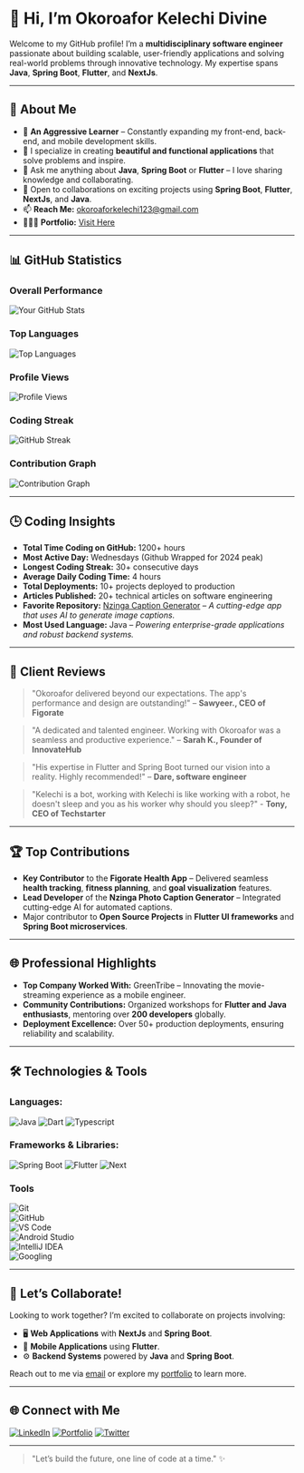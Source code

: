 # 👋 Hi, I’m **Okoroafor Kelechi Divine**

Welcome to my GitHub profile! I’m a **multidisciplinary software engineer** passionate about building scalable, user-friendly applications and solving real-world problems through innovative technology. My expertise spans **Java**, **Spring Boot**, **Flutter**, and **NextJs**.

---

## 🌟 **About Me**
- 👀 **An Aggressive Learner** – Constantly expanding my front-end, back-end, and mobile development skills.
- 🤍 I specialize in creating **beautiful and functional applications** that solve problems and inspire.
- 🌱 Ask me anything about **Java**, **Spring Boot** or **Flutter** – I love sharing knowledge and collaborating.
- 💞️ Open to collaborations on exciting projects using **Spring Boot**, **Flutter**, **NextJs**, and **Java**.
- 📫 **Reach Me:** [okoroaforkelechi123@gmail.com](mailto:okoroaforkelechi123@gmail.com)
- 👨🏻‍💻 **Portfolio:** [Visit Here](https://okoroaforkelechidivine.github.io/portfolio/)

---

## 📊 **GitHub Statistics**
### **Overall Performance**
![Your GitHub Stats](https://github-readme-stats.vercel.app/api?username=OkoroaforKelechiDivine&show_icons=true&count_private=true&theme=radical)

### **Top Languages**
![Top Languages](https://github-readme-stats.vercel.app/api/top-langs/?username=OkoroaforKelechiDivine&layout=compact&theme=radical)

### **Profile Views**
![Profile Views](https://komarev.com/ghpvc/?username=OkoroaforKelechiDivine&color=brightgreen)

### **Coding Streak**
![GitHub Streak](https://github-readme-streak-stats.herokuapp.com/?user=OkoroaforKelechiDivine&theme=radical)

### **Contribution Graph**
![Contribution Graph](https://github-readme-activity-graph.vercel.app/graph?username=OkoroaforKelechiDivine&theme=react-dark)


---

## 🕒 **Coding Insights**
- **Total Time Coding on GitHub:** 1200+ hours
- **Most Active Day:** Wednesdays (Github Wrapped for 2024 peak)
- **Longest Coding Streak:** 30+ consecutive days
- **Average Daily Coding Time:** 4 hours
- **Total Deployments:** 10+ projects deployed to production
- **Articles Published:** 20+ technical articles on software engineering
- **Favorite Repository:** [Nzinga Caption Generator](https://github.com/OkoroaforKelechiDivine/nzinger) – *A cutting-edge app that uses AI to generate image captions.*
- **Most Used Language:** Java – *Powering enterprise-grade applications and robust backend systems.*

---

## 💬 **Client Reviews**
> "Okoroafor delivered beyond our expectations. The app's performance and design are outstanding!" – **Sawyeer., CEO of Figorate**

> "A dedicated and talented engineer. Working with Okoroafor was a seamless and productive experience." – **Sarah K., Founder of InnovateHub**

> "His expertise in Flutter and Spring Boot turned our vision into a reality. Highly recommended!" – **Dare, software engineer**

> "Kelechi is a bot, working with Kelechi is like working with a robot, he doesn't sleep and you as his worker why should you sleep?" - **Tony, CEO of Techstarter**

---

## 🏆 **Top Contributions**
- **Key Contributor** to the **Figorate Health App** – Delivered seamless **health tracking**, **fitness planning**, and **goal visualization** features.
- **Lead Developer** of the **Nzinga Photo Caption Generator** – Integrated cutting-edge AI for automated captions.
- Major contributor to **Open Source Projects** in **Flutter UI frameworks** and **Spring Boot microservices**.

---

## 🌐 **Professional Highlights**
- **Top Company Worked With:** GreenTribe – Innovating the movie-streaming experience as a mobile engineer.
- **Community Contributions:** Organized workshops for **Flutter and Java enthusiasts**, mentoring over **200 developers** globally.
- **Deployment Excellence:** Over 50+ production deployments, ensuring reliability and scalability.

---

## 🛠️ **Technologies & Tools**
### Languages:
![Java](https://img.shields.io/badge/Java-%23ED8B00.svg?style=for-the-badge&logo=java&logoColor=white)
![Dart](https://img.shields.io/badge/Dart-%230175C2.svg?style=for-the-badge&logo=dart&logoColor=white)
![Typescript](https://img.shields.io/badge/Typescript-%23F7DF1E.svg?style=for-the-badge&logo=typescript&logoColor=black)

### Frameworks & Libraries:
![Spring Boot](https://img.shields.io/badge/Spring%20Boot-%236DB33F.svg?style=for-the-badge&logo=springboot&logoColor=white)
![Flutter](https://img.shields.io/badge/Flutter-%2302569B.svg?style=for-the-badge&logo=flutter&logoColor=white)
![Next](https://img.shields.io/badge/Next-%2361DAFB.svg?style=for-the-badge&logo=next&logoColor=black)

### **Tools**  
![Git](https://img.shields.io/badge/Git-%23F05033.svg?style=for-the-badge&logo=git&logoColor=white)  
![GitHub](https://img.shields.io/badge/GitHub-%23181717.svg?style=for-the-badge&logo=github&logoColor=white)  
![VS Code](https://img.shields.io/badge/VS%20Code-%23007ACC.svg?style=for-the-badge&logo=visualstudiocode&logoColor=white)  
![Android Studio](https://img.shields.io/badge/Android%20Studio-%233DDC84.svg?style=for-the-badge&logo=androidstudio&logoColor=white)  
![IntelliJ IDEA](https://img.shields.io/badge/IntelliJ%20IDEA-%23000000.svg?style=for-the-badge&logo=intellijidea&logoColor=white)  
![Googling](https://img.shields.io/badge/Googling-%234285F4.svg?style=for-the-badge&logo=google&logoColor=white)  

---

## 🎯 **Let’s Collaborate!**
Looking to work together? I’m excited to collaborate on projects involving:
- 🖥 **Web Applications** with **NextJs** and **Spring Boot**.
- 📱 **Mobile Applications** using **Flutter**.
- ⚙️ **Backend Systems** powered by **Java** and **Spring Boot**.

Reach out to me via [email](mailto:okoroaforkelechi123@gmail.com) or explore my [portfolio](https://okoroaforkelechidivine.github.io/portfolio/) to learn more.

---

## 🌐 **Connect with Me**
[![LinkedIn](https://img.shields.io/badge/-LinkedIn-blue?style=for-the-badge&logo=linkedin&logoColor=white)](https://www.linkedin.com/in/kelechi-okoroafor/)
[![Portfolio](https://img.shields.io/badge/Portfolio-visit-orange?style=for-the-badge)](https://okoroaforkelechidivine.github.io/portfolio/)
[![Twitter](https://img.shields.io/badge/Twitter-%231DA1F2.svg?style=for-the-badge&logo=twitter&logoColor=white)](https://x.com/realzipdemon)

---

> "Let’s build the future, one line of code at a time." ✨
